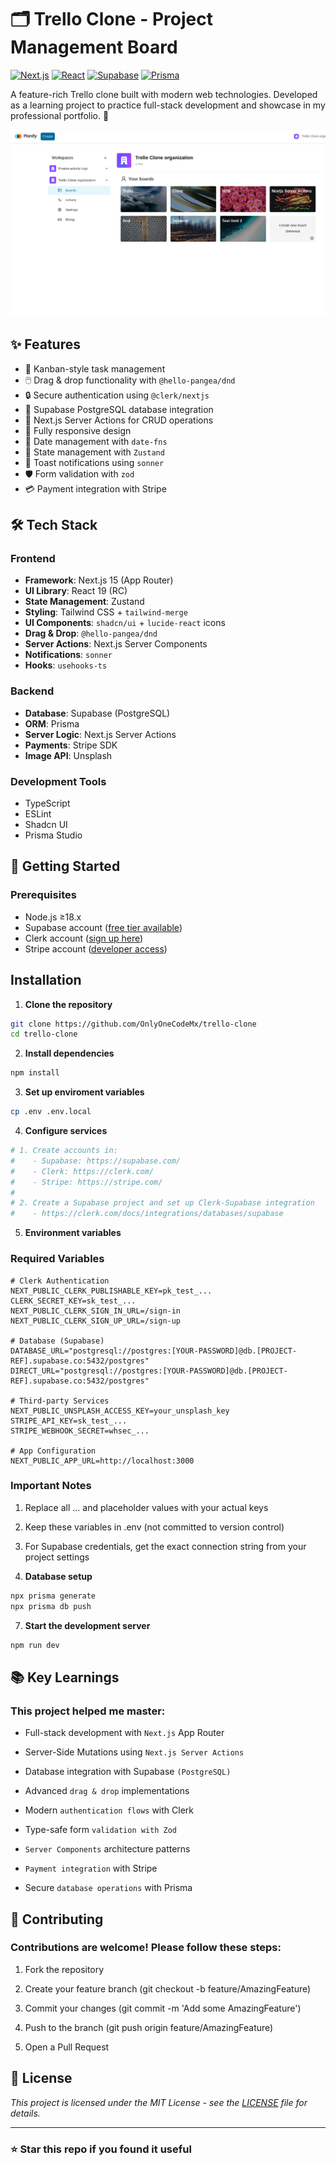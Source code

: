 # 🗂️ Trello Clone - Project Management Board

[![Next.js](https://img.shields.io/badge/Next.js-13.5.4-000000?logo=next.js&style=flat)](https://nextjs.org/)
[![React](https://img.shields.io/badge/React-19.0.0-61DAFB?logo=react&style=flat)](https://react.dev/)
[![Supabase](https://img.shields.io/badge/Supabase-PostgreSQL-3FCF8E?logo=supabase&style=flat)](https://supabase.com/)
[![Prisma](https://img.shields.io/badge/Prisma-6.2.1-2D3748?logo=prisma&style=flat)](https://prisma.io/)

A feature-rich Trello clone built with modern web technologies. Developed as a learning project to practice full-stack development and showcase in my professional portfolio. 🚀

![Project Preview](./public/planify.png)

## ✨ Features

- 🎯 Kanban-style task management
- 🖱️ Drag & drop functionality with `@hello-pangea/dnd`
- 🔒 Secure authentication using `@clerk/nextjs`
- 🐘 Supabase PostgreSQL database integration
- 📡 Next.js Server Actions for CRUD operations
- 📱 Fully responsive design
- 📅 Date management with `date-fns`
- 🏪 State management with `Zustand`
- 💬 Toast notifications using `sonner`
- 🛡️ Form validation with `zod`
- 💳 Payment integration with Stripe

## 🛠️ Tech Stack

### Frontend

- **Framework**: Next.js 15 (App Router)
- **UI Library**: React 19 (RC)
- **State Management**: Zustand
- **Styling**: Tailwind CSS + `tailwind-merge`
- **UI Components**: `shadcn/ui` + `lucide-react` icons
- **Drag & Drop**: `@hello-pangea/dnd`
- **Server Actions**: Next.js Server Components
- **Notifications**: `sonner`
- **Hooks**: `usehooks-ts`

### Backend

- **Database**: Supabase (PostgreSQL)
- **ORM**: Prisma
- **Server Logic**: Next.js Server Actions
- **Payments**: Stripe SDK
- **Image API**: Unsplash

### Development Tools

- TypeScript
- ESLint
- Shadcn UI
- Prisma Studio

## 🚀 Getting Started

### Prerequisites

- Node.js ≥18.x
- Supabase account ([free tier available](https://supabase.com/))
- Clerk account ([sign up here](https://clerk.com/))
- Stripe account ([developer access](https://stripe.com/))

## Installation

1. **Clone the repository**

```bash
git clone https://github.com/OnlyOneCodeMx/trello-clone
cd trello-clone
```

2. **Install dependencies**

```bash
npm install
```

3. **Set up enviroment variables**

```bash
cp .env .env.local
```

4. **Configure services**

```bash
# 1. Create accounts in:
#    - Supabase: https://supabase.com/
#    - Clerk: https://clerk.com/
#    - Stripe: https://stripe.com/
#
# 2. Create a Supabase project and set up Clerk-Supabase integration
#    - https://clerk.com/docs/integrations/databases/supabase
```

5. **Environment variables**

### Required Variables

```env
# Clerk Authentication
NEXT_PUBLIC_CLERK_PUBLISHABLE_KEY=pk_test_...
CLERK_SECRET_KEY=sk_test_...
NEXT_PUBLIC_CLERK_SIGN_IN_URL=/sign-in
NEXT_PUBLIC_CLERK_SIGN_UP_URL=/sign-up

# Database (Supabase)
DATABASE_URL="postgresql://postgres:[YOUR-PASSWORD]@db.[PROJECT-REF].supabase.co:5432/postgres"
DIRECT_URL="postgresql://postgres:[YOUR-PASSWORD]@db.[PROJECT-REF].supabase.co:5432/postgres"

# Third-party Services
NEXT_PUBLIC_UNSPLASH_ACCESS_KEY=your_unsplash_key
STRIPE_API_KEY=sk_test_...
STRIPE_WEBHOOK_SECRET=whsec_...

# App Configuration
NEXT_PUBLIC_APP_URL=http://localhost:3000
```

### Important Notes

1. Replace all ... and placeholder values with your actual keys

2. Keep these variables in .env (not committed to version control)

3. For Supabase credentials, get the exact connection string from your project settings

4. **Database setup**

```bash
npx prisma generate
npx prisma db push
```

7. **Start the development server**

```bash
npm run dev
```

## 📚 Key Learnings

### This project helped me master:

- Full-stack development with `Next.js` App Router

- Server-Side Mutations using `Next.js Server Actions`

- Database integration with Supabase `(PostgreSQL)`

- Advanced `drag & drop` implementations

- Modern `authentication flows` with Clerk

- Type-safe form `validation with Zod`

- `Server Components` architecture patterns

- `Payment integration` with Stripe

- Secure `database operations` with Prisma

## 🤝 Contributing

### Contributions are welcome! Please follow these steps:

1. Fork the repository

2. Create your feature branch (git checkout -b feature/AmazingFeature)

3. Commit your changes (git commit -m 'Add some AmazingFeature')

4. Push to the branch (git push origin feature/AmazingFeature)

5. Open a Pull Request

## 📝 License

_This project is licensed under the MIT License - see the [LICENSE](LICENSE) file for details._

---

### ⭐ Star this repo if you found it useful
